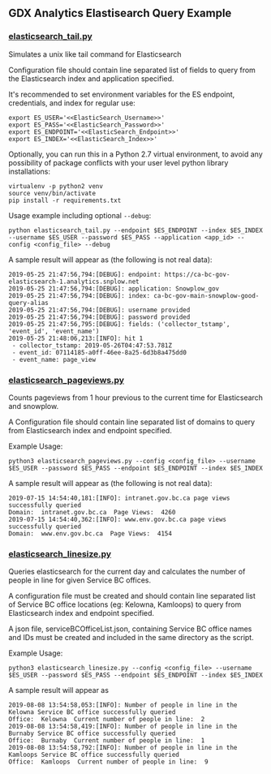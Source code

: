 ## GDX Analytics Elastisearch Query Example

### [elasticsearch_tail.py](./elasticsearch_tail.py)
Simulates a unix like tail command for Elasticsearch

Configuration file should contain line separated list of fields to query from the Elasticsearch index and application specified.

It's recommended to set environment variables for the ES endpoint, credentials, and index for regular use:

```
export ES_USER='<<ElasticSearch_Username>>'
export ES_PASS='<<ElasticSearch_Password>>'
export ES_ENDPOINT='<<ElasticSearch_Endpoint>>'
export ES_INDEX='<<ElasticSearch_Index>>'
```

Optionally, you can run this in a Python 2.7 virtual environment, to avoid any possibility of package conflicts with your user level python library installations:

```
virtualenv -p python2 venv
source venv/bin/activate
pip install -r requirements.txt
```

Usage example including optional `--debug`:
```
python elasticsearch_tail.py --endpoint $ES_ENDPOINT --index $ES_INDEX --username $ES_USER --password $ES_PASS --application <app_id> --config <config_file> --debug
```

A sample result will appear as (the following is not real data):
```
2019-05-25 21:47:56,794:[DEBUG]: endpoint: https://ca-bc-gov-elasticsearch-1.analytics.snplow.net
2019-05-25 21:47:56,794:[DEBUG]: application: Snowplow_gov
2019-05-25 21:47:56,794:[DEBUG]: index: ca-bc-gov-main-snowplow-good-query-alias
2019-05-25 21:47:56,794:[DEBUG]: username provided
2019-05-25 21:47:56,794:[DEBUG]: password provided
2019-05-25 21:47:56,795:[DEBUG]: fields: ('collector_tstamp', 'event_id', 'event_name')
2019-05-25 21:48:06,213:[INFO]: hit 1
 - collector_tstamp: 2019-05-26T04:47:53.781Z
 - event_id: 07114185-a0ff-46ee-8a25-6d3b8a475dd0
 - event_name: page_view
```
### [elasticsearch_pageviews.py](./elasticsearch_pageviews.py)
Counts pageviews from 1 hour previous to the current time for Elasticsearch
and snowplow.

A Configuration file should contain line separated list of domains to query from Elasticsearch index and endpoint specified.

Example Usage:
```
python3 elasticsearch_pageviews.py --config <config_file> --username $ES_USER --password $ES_PASS --endpoint $ES_ENDPOINT --index $ES_INDEX
```
A sample result will appear as (the following is not real data):
```
2019-07-15 14:54:40,181:[INFO]: intranet.gov.bc.ca page views successfully queried
Domain:  intranet.gov.bc.ca  Page Views:  4260
2019-07-15 14:54:40,362:[INFO]: www.env.gov.bc.ca page views successfully queried
Domain:  www.env.gov.bc.ca  Page Views:  4154
```
### [elasticsearch_linesize.py](./elasticsearch_linesize.py)
Queries elasticsearch for the current day and calculates the number of people in line for given Service BC offices.

A configuration file must be created and should contain line separated list of Service BC office locations (eg: Kelowna, Kamloops) to query from Elasticsearch index and endpoint specified.

A json file, serviceBCOfficeList.json, containing Service BC office names and IDs must be created and included in the same directory as the script.

Example Usage:
````
python3 elasticsearch_linesize.py --config <config_file> --username $ES_USER --password $ES_PASS --endpoint $ES_ENDPOINT --index $ES_INDEX
````

A sample result will appear as

```
2019-08-08 13:54:58,053:[INFO]: Number of people in line in the Kelowna Service BC office successfully queried
Office:  Kelowna  Current number of people in line:  2
2019-08-08 13:54:58,419:[INFO]: Number of people in line in the Burnaby Service BC office successfully queried
Office:  Burnaby  Current number of people in line:  1
2019-08-08 13:54:58,792:[INFO]: Number of people in line in the Kamloops Service BC office successfully queried
Office:  Kamloops  Current number of people in line:  9
```
